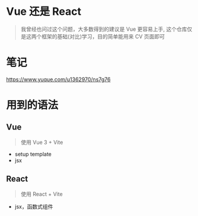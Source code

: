 # Vue 还是 React

> 我曾经也问过这个问题，大多数得到的建议是 Vue 更容易上手, 这个仓库仅是这两个框架的基础(对比)学习，目的简单能用来 CV 页面即可

# 笔记

https://www.yuque.com/u1362970/ns7g76

# 用到的语法

## Vue

> 使用 Vue 3 + Vite

- setup template
- jsx

## React

> 使用 React + Vite

- jsx，函数式组件
